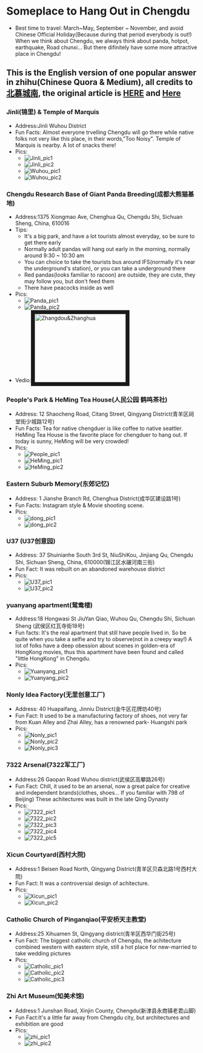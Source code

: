 # Someplace to Hang Out in Chengdu
* Best time to travel: March~May, September ~ November, and avoid Chinese Official Holiday(Because during that period everybody is out!)
When we think about Chengdu, we always think about panda, hotpot, earthquake, Road chunxi... But there difinitely have some more attractive place in Chengdu!

This is the English version of one popular answer in zhihu(Chinese Quora & Medium), all credits to [北慕城南](https://www.zhihu.com/people/bei-mu-cheng-nan-86-11/activities), the original article is [HERE](https://www.zhihu.com/question/56560845/answer/615384000) and [Here](https://www.zhihu.com/question/60378029/answer/520435193)
---
### Jinli(锦里) & Temple of Marquis
* Address:Jinli Wuhou District
* Fun Facts: Almost everyone trvelling Chengdu will go there while native folks not very like this place, in their words,"Too Noisy". Temple of Marquis is nearby. A lot of snacks there!
* Pics:
  - ![Jinli_pic1](https://pic4.zhimg.com/80/v2-d7b75eb215fb9e7cfd66fe1f3dc21a49_hd.jpg)
  - ![Jinli_pic2](https://pic1.zhimg.com/80/v2-daa51f51794b1da29c6983daa9c43e1e_hd.jpg)
  - ![Wuhou_pic1](https://pic3.zhimg.com/80/v2-693a6841ad9e3f4e0b0d89be2eea00d0_hd.jpg)
  - ![Wuhou_pic2](https://pic4.zhimg.com/80/v2-3bda6f193ae9bfb5fe2f10633b52e947_hd.jpg)

### Chengdu Research Base of Giant Panda Breeding(成都大熊猫基地)
* Address:1375 Xiongmao Ave, Chenghua Qu, Chengdu Shi, Sichuan Sheng, China, 610016
* Tips:
  - It's a big park, and have a lot tourists almost everyday, so be sure to get there early
  - Normally adult pandas will hang out early in the morning, normally around 9:30 ~ 10:30 am
  - You can choice to take the tourists bus around IFS(normally it's near the underground's station), or you can take a underground there
  - Red pandas(looks familiar to racoon) are outside, they are cute, they may follow you, but don't feed them
  - There have peacocks inside as well
* Pics:
  - ![Panda_pic1](https://pic2.zhimg.com/80/v2-51054f6ac7031b181300d5b9808c9952_hd.jpg)
  - ![Panda_pic2](https://pic3.zhimg.com/80/v2-f86402ebc75262842566013cc8e38661_hd.jpg)
* Vedio:<a href="https://www.youtube.com/watch?feature=player_embedded&v=Y2CQHkY-9Qs" taret="_blank"><img src="http://img/youtube.com/vi/Y2CQHkY-9Qs/0.jpg" alt="Zhangdou&Zhanghua" width="240" height="180" border="10" /></a>

### People's Park & HeMing Tea House(人民公园 鹤鸣茶社)
* Address: 12 Shaocheng Road, Citang Street, Qingyang District(青羊区祠堂街少城路12号)
* Fun Facts: Tea for native chengduer is like coffee to native seattler. HeMing Tea House is the favorite place for chengduer to hang out. If today is sunny, HeMing will be very crowded!
* Pics:
  - ![People_pic1](https://pic1.zhimg.com/80/v2-1ad51d2e1ea3af82863f7ec8d31562ad_hd.jpg)
  - ![HeMing_pic1](https://pic3.zhimg.com/80/v2-b9529c308041adc519395cd102cc6bbc_hd.jpg)
  - ![HeMing_pic2](https://pic1.zhimg.com/80/v2-ce2e5dc9425bf56975305eaf5dea82c5_hd.jpg)

### Eastern Suburb Memory(东郊记忆)
* Address: 1 Jianshe Branch Rd, Chenghua District(成华区建设路1号)
* Fun Facts: Instagram style & Movie shooting scene.
* Pics:
  - ![dong_pic1](https://pic1.zhimg.com/80/v2-26ae808eb14f31cf3277772eb0a2b2cc_hd.jpg)
  - ![dong_pic2](https://pic2.zhimg.com/80/v2-537cf3b19dc3c674e3c0668c06594394_hd.jpg)

### U37 (U37创意园)
* Address: 37 Shuinianhe South 3rd St, NiuShiKou, Jinjiang Qu, Chengdu Shi, Sichuan Sheng, China, 610000(锦江区水碾河南三街)
* Fun Fact: It was rebuilt on an abandoned warehouse district
* Pics:
  - ![U37_pic1](https://pic4.zhimg.com/80/v2-4b9ea9cfbe22a0c813eb07b9eee4019d_hd.jpg)
  - ![U37_pic2](https://pic2.zhimg.com/80/v2-4f224ee8bff7db615cc0db56c2aa2e8b_hd.jpg)

### yuanyang apartment(鸳鸯楼)
* Address:18 Hongwasi St JiuYan Qiao, Wuhou Qu, Chengdu Shi, Sichuan Sheng (武侯区红瓦寺街18号)
* Fun facts: It's the real apartment that still have people lived in. So be quite when you take a selfie and try to observe(not in a creepy way!) A lot of folks have a deep obession about scenes in golden-era of HongKong movies, thus this apartment have been found and called "little HongKong" in Chengdu.
* Pics:
  - ![Yuanyang_pic1](https://pic1.zhimg.com/80/v2-cae7b76a7d4b63f5ea9d67724a4fe767_hd.jpg)
  - ![Yuanyang_pic2](https://pic3.zhimg.com/80/v2-977e8bb8e6f9fb33a1486c1ed1410db7_hd.jpg)

### Nonly Idea Factory(无里创意工厂)
* Address: 40 Huapaifang, Jinniu District(金牛区花牌坊40号)
* Fun Fact: It used to be a manufacturing factory of shoes, not very far from Kuan Alley and Zhai Alley, has a renowned park- Huangshi park
* Pics:
  - ![Nonly_pic1](https://pic1.zhimg.com/80/v2-de8fe29a480d3da706722080d5f06a94_hd.jpg)
  - ![Nonly_pic2](https://pic2.zhimg.com/80/v2-456781daf725ff5001e901b807a6008e_hd.jpg)
  - ![Nonly_pic3](https://pic2.zhimg.com/80/v2-11a4d586d16a3f125f1d4470412f460d_hd.jpg)

### 7322 Arsenal(7322军工厂)
* Address:26 Gaopan Road Wuhou district(武侯区高攀路26号)
* Fun Fact: Chill, it used to be an arsenal, now a great palce for creative and independent brands(clothes, shoes... If you familiar with 798 of Beijing) These achitectures was built in the late Qing Dynasty
* Pics:
  - ![7322_pic1](https://pic3.zhimg.com/80/v2-f4dbb4521cc7a1e941f3b70eff79de97_hd.jpg)
  - ![7322_pic2](https://pic1.zhimg.com/80/v2-f3e181ae4bb6f611add9b9cdccb656d0_hd.jpg)
  - ![7322_pic3](https://pic2.zhimg.com/80/v2-b9a320a531d21b7db6f3c500edcaf621_hd.jpg)
  - ![7322_pic4](https://pic4.zhimg.com/80/v2-1ad0d382c9cf8dc823338624f532b9f6_hd.jpg)
  - ![7322_pic5](https://pic4.zhimg.com/80/v2-c47b04d2b961ced3a8c853992e240193_hd.jpg)

### Xicun Courtyard(西村大院)
* Address:1 Beisen Road North, Qingyang District(青羊区贝森北路1号西村大院)
* Fun Fact: It was a controversial design of achitecture.
* Pics:
  - ![Xicun_pic1](https://pic3.zhimg.com/80/v2-395fa7928a6a993af9be3c7175157c65_hd.jpg)
  - ![Xicun_pic2](https://pic2.zhimg.com/80/v2-b5305b72e639840ca470dc2dbf6de7d1_hd.jpg)


### Catholic Church of Pinganqiao(平安桥天主教堂)
* Address:25 Xihuamen St, Qingyang district(青羊区西华门街25号)
* Fun Fact: The biggest catholic church of Chengdu, the achitecture combined western with eastern style, still a hot place for new-married to take wedding pictures
* Pics:
  - ![Catholic_pic1](https://pic1.zhimg.com/80/v2-39370a388412b9038945ce1aae261758_hd.jpg)
  - ![Catholic_pic2](https://pic1.zhimg.com/80/v2-5be67815c3c82aba99739c00b3a46315_hd.jpg)
  - ![Catholic_pic3](https://pic3.zhimg.com/80/v2-3eb0df0d6c011d80899c9e6aa45395f7_hd.jpg)

### Zhi Art Museum(知美术馆)
* Address:1 Junshan Road, Xinjin County, Chengdu(新津县永商镇老君山脚)
* Fun Fact:It's a little far away from Chengdu city, but architectures and exhibition are good
* Pics:
  - ![zhi_pic1](https://pic3.zhimg.com/80/v2-1e831266cae44d9d1131051884a80eb3_hd.jpg)
  - ![zhi_pic2](https://pic4.zhimg.com/80/v2-76a31ab440e6cce39f8921cb89814bf9_hd.jpg)
